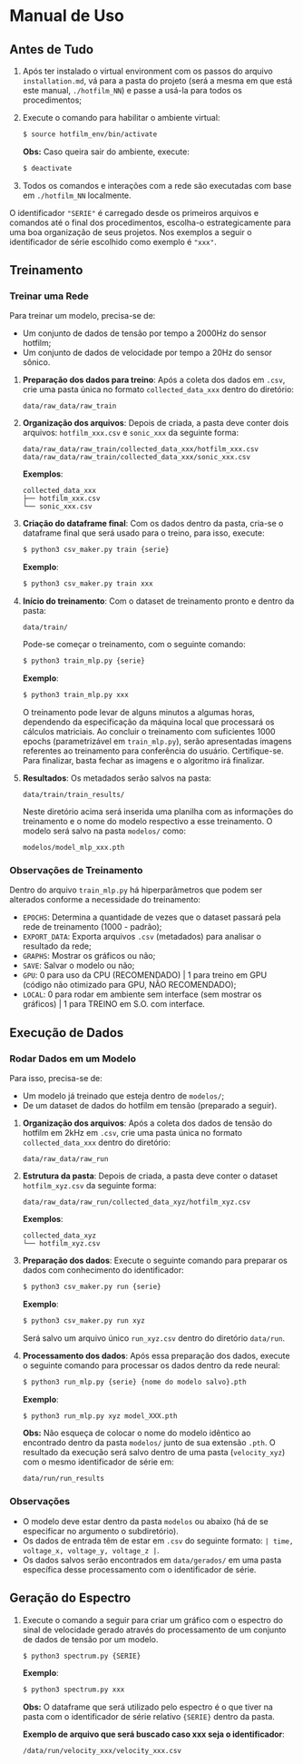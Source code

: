# Manual de Uso

## Antes de Tudo

1. Após ter instalado o virtual environment com os passos do arquivo `installation.md`, vá para a pasta do projeto (será a mesma em que está este manual, `./hotfilm_NN`) e passe a usá-la para todos os procedimentos;

2. Execute o comando para habilitar o ambiente virtual:
    ```bash
    $ source hotfilm_env/bin/activate
    ```
    **Obs:** Caso queira sair do ambiente, execute:
    ```bash
    $ deactivate
    ```

3. Todos os comandos e interações com a rede são executadas com base em `./hotfilm_NN` localmente.

O identificador `"SERIE"` é carregado desde os primeiros arquivos e comandos até o final dos procedimentos, escolha-o estrategicamente para uma boa organização de seus projetos. Nos exemplos a seguir o identificador de série escolhido como exemplo é `"xxx"`.

## Treinamento

### Treinar uma Rede

Para treinar um modelo, precisa-se de:
- Um conjunto de dados de tensão por tempo a 2000Hz do sensor hotfilm;
- Um conjunto de dados de velocidade por tempo a 20Hz do sensor sônico.

1. **Preparação dos dados para treino**:
    Após a coleta dos dados em `.csv`, crie uma pasta única no formato `collected_data_xxx` dentro do diretório:
    ```
    data/raw_data/raw_train
    ```

2. **Organização dos arquivos**:
    Depois de criada, a pasta deve conter dois arquivos: `hotfilm_xxx.csv` e `sonic_xxx` da seguinte forma:
    ```
    data/raw_data/raw_train/collected_data_xxx/hotfilm_xxx.csv
    data/raw_data/raw_train/collected_data_xxx/sonic_xxx.csv
    ```
    **Exemplos**:
    ```
    collected_data_xxx
    ├── hotfilm_xxx.csv
    └── sonic_xxx.csv
    ```

3. **Criação do dataframe final**:
    Com os dados dentro da pasta, cria-se o dataframe final que será usado para o treino, para isso, execute:
    ```bash
    $ python3 csv_maker.py train {serie}
    ```
    **Exemplo**:
    ```bash
    $ python3 csv_maker.py train xxx
    ```

4. **Início do treinamento**:
    Com o dataset de treinamento pronto e dentro da pasta:
    ```
    data/train/
    ```
    Pode-se começar o treinamento, com o seguinte comando:
    ```bash
    $ python3 train_mlp.py {serie}
    ```
    **Exemplo**:
    ```bash
    $ python3 train_mlp.py xxx
    ```
    O treinamento pode levar de alguns minutos a algumas horas, dependendo da especificação da máquina local que processará os cálculos matriciais. Ao concluir o treinamento com suficientes 1000 epochs (parametrizável em `train_mlp.py`), serão apresentadas imagens referentes ao treinamento para conferência do usuário. Certifique-se. Para finalizar, basta fechar as imagens e o algoritmo irá finalizar.

5. **Resultados**:
    Os metadados serão salvos na pasta:
    ```
    data/train/train_results/
    ```
    Neste diretório acima será inserida uma planilha com as informações do treinamento e o nome do modelo respectivo a esse treinamento.
    O modelo será salvo na pasta `modelos/` como:
    ```
    modelos/model_mlp_xxx.pth
    ```

### Observações de Treinamento

Dentro do arquivo `train_mlp.py` há hiperparâmetros que podem ser alterados conforme a necessidade do treinamento:
- `EPOCHS`: Determina a quantidade de vezes que o dataset passará pela rede de treinamento (1000 - padrão);
- `EXPORT_DATA`: Exporta arquivos `.csv` (metadados) para analisar o resultado da rede;
- `GRAPHS`: Mostrar os gráficos ou não;
- `SAVE`: Salvar o modelo ou não;
- `GPU`: 0 para uso da CPU (RECOMENDADO) | 1 para treino em GPU (código não otimizado para GPU, NÃO RECOMENDADO);
- `LOCAL`: 0 para rodar em ambiente sem interface (sem mostrar os gráficos) | 1 para TREINO em S.O. com interface.

## Execução de Dados

### Rodar Dados em um Modelo

Para isso, precisa-se de:
- Um modelo já treinado que esteja dentro de `modelos/`;
- De um dataset de dados do hotfilm em tensão (preparado a seguir).

1. **Organização dos arquivos**:
    Após a coleta dos dados de tensão do hotfilm em 2kHz em `.csv`, crie uma pasta única no formato `collected_data_xxx` dentro do diretório:
    ```
    data/raw_data/raw_run
    ```

2. **Estrutura da pasta**:
    Depois de criada, a pasta deve conter o dataset `hotfilm_xyz.csv` da seguinte forma:
    ```
    data/raw_data/raw_run/collected_data_xyz/hotfilm_xyz.csv
    ```

    **Exemplos**:
    ```
    collected_data_xyz
    └── hotfilm_xyz.csv
    ```

3. **Preparação dos dados**:
    Execute o seguinte comando para preparar os dados com conhecimento do identificador:
    ```bash
    $ python3 csv_maker.py run {serie}
    ```
    **Exemplo**:
    ```bash
    $ python3 csv_maker.py run xyz
    ```
    Será salvo um arquivo único `run_xyz.csv` dentro do diretório `data/run`.

4. **Processamento dos dados**:
    Após essa preparação dos dados, execute o seguinte comando para processar os dados dentro da rede neural:
    ```bash
    $ python3 run_mlp.py {serie} {nome do modelo salvo}.pth
    ```
    **Exemplo**:
    ```bash
    $ python3 run_mlp.py xyz model_XXX.pth
    ```
    **Obs:** Não esqueça de colocar o nome do modelo idêntico ao encontrado dentro da pasta `modelos/` junto de sua extensão `.pth`.
    O resultado da execução será salvo dentro de uma pasta (`velocity_xyz`) com o mesmo identificador de série em:
    ```
    data/run/run_results
    ```

### Observações

- O modelo deve estar dentro da pasta `modelos` ou abaixo (há de se especificar no argumento o subdiretório).
- Os dados de entrada têm de estar em `.csv` do seguinte formato: `| time, voltage_x, voltage_y, voltage_z |`.
- Os dados salvos serão encontrados em `data/gerados/` em uma pasta específica desse processamento com o identificador de série.

## Geração do Espectro

1. Execute o comando a seguir para criar um gráfico com o espectro do sinal de velocidade gerado através do processamento de um conjunto de dados de tensão por um modelo.
    ```bash
    $ python3 spectrum.py {SERIE}
    ```
    **Exemplo**:
    ```bash
    $ python3 spectrum.py xxx
    ```

    **Obs:** O dataframe que será utilizado pelo espectro é o que tiver na pasta com o identificador de série relativo `{SERIE}` dentro da pasta.

    **Exemplo de arquivo que será buscado caso xxx seja o identificador**:
    ```
    /data/run/velocity_xxx/velocity_xxx.csv
    ```
